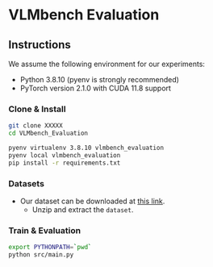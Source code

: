 # VLMbench Evaluation

## Instructions

We assume the following environment for our experiments:

- Python 3.8.10 (pyenv is strongly recommended)
- PyTorch version 2.1.0 with CUDA 11.8 support

### Clone & Install

```bash
git clone XXXXX
cd VLMbench_Evaluation
```

```bash
pyenv virtualenv 3.8.10 vlmbench_evaluation
pyenv local vlmbench_evaluation
pip install -r requirements.txt
```

### Datasets

- Our dataset can be downloaded at [this link](https://vlmbench-evaluation.s3.ap-northeast-1.amazonaws.com/dataset.zip).
  - Unzip and extract the `dataset`.

<!-- ### Checkpoint

The best checkpoint can be downloaded at [this link](https://polos-polaris.s3.ap-northeast-1.amazonaws.com/reprod.zip). -->

### Train & Evaluation

```bash
export PYTHONPATH=`pwd`
python src/main.py
```
